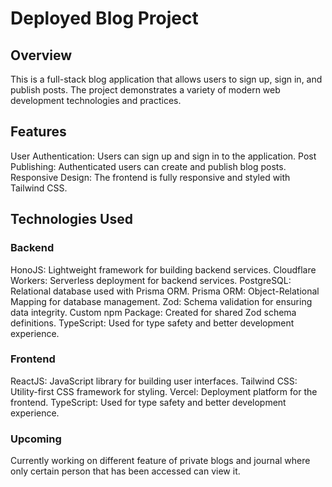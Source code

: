 # Deployed Blog Project

## Overview

  This is a full-stack blog application that allows users to sign up, sign in, and publish posts. The project demonstrates a variety of modern web development technologies and practices.

## Features

  User Authentication: Users can sign up and sign in to the application.
  Post Publishing: Authenticated users can create and publish blog posts.
  Responsive Design: The frontend is fully responsive and styled with Tailwind CSS.

## Technologies Used

### Backend

  HonoJS: Lightweight framework for building backend services.
  Cloudflare Workers: Serverless deployment for backend services.
  PostgreSQL: Relational database used with Prisma ORM.
  Prisma ORM: Object-Relational Mapping for database management.
  Zod: Schema validation for ensuring data integrity.
  Custom npm Package: Created for shared Zod schema definitions.
  TypeScript: Used for type safety and better development experience.

### Frontend

  ReactJS: JavaScript library for building user interfaces.
  Tailwind CSS: Utility-first CSS framework for styling.
  Vercel: Deployment platform for the frontend.
  TypeScript: Used for type safety and better development experience.

### Upcoming 
  Currently working on different feature of private blogs and journal where only certain person that has been accessed can view it.
